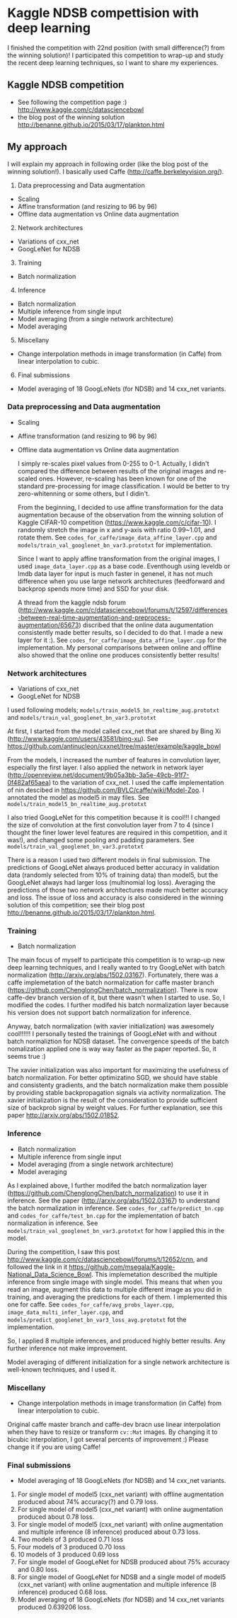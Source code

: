 # Kaggle NDSB compettision with deep learning

I finished the competition with 22nd position (with small difference(?) from the winning solution)! 
I participated this competition to wrap-up and study the recent deep learning techniques, so I want to share my experiences.

## Kaggle NDSB competition
- See following the competition page :) 
 http://www.kaggle.com/c/datasciencebowl
- the blog post of the winning solution
 http://benanne.github.io/2015/03/17/plankton.html
 
## My approach
I will explain my approach in following order (like the blog post of the winning solution!). I basically used Caffe (http://caffe.berkeleyvision.org/). 
1. Data preprocessing and Data augmentation
- Scaling
- Affine transformation (and resizing to 96 by 96)
- Offline data augmentation vs Online data augmentation
2. Network architectures
- Variations of cxx_net
- GoogLeNet for NDSB
3. Training
- Batch normalization
4. Inference
- Batch normalization
- Multiple inference from single input
- Model averaging (from a single network architecture)
- Model averaging 
5. Miscellany
- Change interpolation methods in image transformation (in Caffe) from linear interpolation to cubic. 
6. Final submissions
- Model averaging of 18 GoogLeNets (for NDSB) and 14 cxx\_net variants. 

### Data preprocessing and Data augmentation
- Scaling
- Affine transformation (and resizing to 96 by 96)
- Offline data augmentation vs Online data augmentation

  I simply re-scales pixel values from 0-255 to 0-1. Actually, I didn't compared the difference between results of the original images and re-scaled ones. However, re-scaling has been known for one of the standard pre-processing for image classification. I would be better to try zero-whitenning or some others, but I didin't. 
  
  From the beginning, I decided to use affine transformation for the data augmentation because of the observation from the winning solution of Kaggle CIFAR-10 competition (https://www.kaggle.com/c/cifar-10). I randomly stretch the image in x and y-axis with ratio 0.99~1.01, and rotate them. See `codes_for_caffe/image_data_affine_layer.cpp` and `models/train_val_googlenet_bn_var3.prototxt` for implementation.
  
  Since I want to apply affine transformation from the original images, I used `image_data_layer.cpp` as a base code. Eventhough using leveldb or lmdb data layer for input is much faster in genenel, it has not much difference when you use large network architectures (feedforward and backprop spends more time) and SSD for your disk. 
  
  A thread from the kaggle ndsb forum (http://www.kaggle.com/c/datasciencebowl/forums/t/12597/differences-between-real-time-augmentation-and-preprocess-augmentation/65673) discribed that the online data augumentation consistently made better results, so I decided to do that. I made a new layer for it :). See `codes_for_caffe/image_data_affine_layer.cpp` for the implementation. My personal comparisons between online and offline also showed that the online one produces consistently better results! 

### Network architectures
- Variations of cxx_net
- GoogLeNet for NDSB

I used following models; `models/train_model5_bn_realtime_aug.prototxt` and `models/train_val_googlenet_bn_var3.prototxt`

At first, I started from the model called cxx\_net that are shared by Bing Xi (http://www.kaggle.com/users/43581/bing-xu). See https://github.com/antinucleon/cxxnet/tree/master/example/kaggle_bowl

From the models, I increased the number of features in convolution layer, especially the first layer. I also applied the network in network layer (http://openreview.net/document/9b05a3bb-3a5e-49cb-91f7-0f482af65aea) to the variation of cxx_net. I used the caffe implementation of nin descibed in https://github.com/BVLC/caffe/wiki/Model-Zoo. I annotated the model as model5 in may files. See `models/train_model5_bn_realtime_aug.prototxt`

I also tried GoogLeNet for this competition because it is cool!!! I changed the size of convolution at the first convolution layer from 7 to 4 (since I thought the finer lower level features are required in this competition, and it was!), and changed some pooling and padding parameters. See `models/train_val_googlenet_bn_var3.prototxt`

There is a reason I used two different models in final submission. The predictions of GoogLeNet always produced better accuracy in validation data (randomly selected from 10% of training data) than model5, but the GoogLeNet always had larger loss (multinomial log loss). Averaging the predictions of those two network architectures made much better accuracy and loss. The issue of loss and accuracy is also considered in the winning solution of this competition; see their blog post http://benanne.github.io/2015/03/17/plankton.html. 

### Training
- Batch normalization

The main focus of myself to participate this competition is to wrap-up new deep learning techniques, and I really wanted to try GoogLeNet with batch normalization (http://arxiv.org/abs/1502.03167). Fortunately, there was a caffe implemetation of the batch normalization for caffe master branch (https://github.com/ChenglongChen/batch_normalization). There is now caffe-dev branch version of it, but there wasn't when I started to use. So, I modified the codes. I further modifed his batch normalization layer because his version does not support batch normalization for inference. 

Anyway, batch normalization (with xavier initialization) was awesomely cool!!!!!! I personally tested the trainings of GoogLeNet with and without batch normaliztion for NDSB dataset. The convergence speeds of the batch nomalization applied one is way way faster as the paper reported. So, it seems true :) 

The xavier initialization was also important for maximizing the usefulness of batch normalization. For better optimizatino SGD, we should have stable and consistenty gradients, and the batch normalization make them possible by providing stable backpropagation signals via activity normalization. The xavier initialization is the result of the consideration to provide sufficient size of backprob signal by weight values. For further explanation, see this paper http://arxiv.org/abs/1502.01852.

### Inference
- Batch normalization
- Multiple inference from single input
- Model averaging (from a single network architecture)
- Model averaging 

As I explained above, I further modifed the batch normalization layer (https://github.com/ChenglongChen/batch_normalization) to use it in inference. See the paper (http://arxiv.org/abs/1502.03167) to understand the batch normalization in inference. 
See `codes_for_caffe/predict_bn.cpp` and `codes_for_caffe/test_bn.cpp` for the implementation of batch normalization in inference. 
See `models/train_val_googlenet_bn_var3.prototxt` for how I applied this in the model. 

During the competition, I saw this post http://www.kaggle.com/c/datasciencebowl/forums/t/12652/cnn, and followed the link in it https://github.com/msegala/Kaggle-National_Data_Science_Bowl. This implemetation described the multiple inference from single image with single model. This means that when you read an image, augment this data to multiple different image as you did in training, and averaging the predictions for each of them. I implemented this one for caffe. See `codes_for_caffe/avg_probs_layer.cpp`, `image_data_multi_infer_layer.cpp`, and `models/predict_googlenet_bn_var3_loss_avg.prototxt` fot the implementation. 

So, I applied 8 multiple inferences, and produced highly better results. Any further inference not make improvement.

Model averaging of different initialization for a single network architecture is well-known techniques, and I used it. 

### Miscellany
- Change interpolation methods in image transformation (in Caffe) from linear interpolation to cubic. 

Original caffe master branch and caffe-dev bracn use linear interpolation when they have to resize or transform `cv::Mat` images. By changing it to bicubic interpolation, I got several percents of improvement :) Please change it if you are using Caffe!  

### Final submissions
- Model averaging of 18 GoogLeNets (for NDSB) and 14 cxx\_net variants. 
1. For single model of model5 (cxx\_net variant) with offline augmentation produced about 74% accuracy(?) and 0.79 loss.
2. For single model of model5 (cxx\_net variant) with online augmentation produced about 0.78 loss.
3. For single model of model5 (cxx\_net variant) with online augmentation and multiple inference (8 inference) produced about 0.73 loss. 
4. Two models of 3 produced 0.71 loss
5. Four models of 3 produced 0.70 loss
5. 10 models of 3 produced 0.69 loss
6. For single model of GoogLeNet for NDSB produced about 75% accuracy and 0.80 loss. 
6. For single model of GoogLeNet for NDSB and a single model of model5 (cxx\_net variant) with online augmentation and multiple inference (8 inference) produced 0.68 loss. 
7. Model averaging of 18 GoogLeNets (for NDSB) and 14 cxx\_net variants produced 0.639206 loss. 
